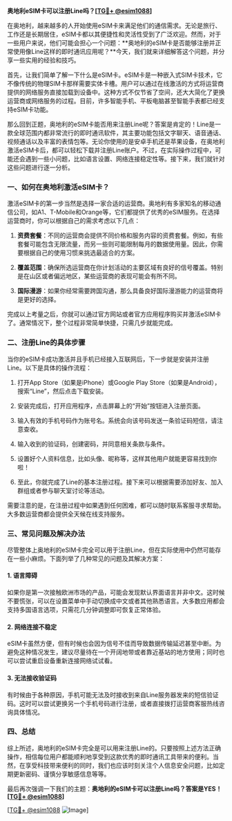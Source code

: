 **奥地利eSIM卡可以注册Line吗？[[TG💪+ @esim1088](https://t.me/s/esim1088)]**

在奥地利，越来越多的人开始使用eSIM卡来满足他们的通信需求。无论是旅行、工作还是长期居住，eSIM卡都以其便捷性和灵活性受到了广泛欢迎。然而，对于一些用户来说，他们可能会担心一个问题：**奥地利的eSIM卡是否能够注册并正常使用像Line这样的即时通讯应用呢？**今天，我们就来详细解答这个问题，并分享一些实用的经验和技巧。

首先，让我们简单了解一下什么是eSIM卡。eSIM卡是一种嵌入式SIM卡技术，它不像传统的物理SIM卡那样需要实体卡槽。用户可以通过在线激活的方式将运营商提供的网络服务直接加载到设备中。这种方式不仅节省了空间，还大大简化了更换运营商或网络服务的过程。目前，许多智能手机、平板电脑甚至智能手表都已经支持eSIM卡功能。

那么回到正题，奥地利的eSIM卡能否用来注册Line呢？答案是肯定的！Line是一款全球范围内都非常流行的即时通讯软件，其主要功能包括文字聊天、语音通话、视频通话以及丰富的表情包等。无论你使用的是安卓手机还是苹果设备，在奥地利激活eSIM卡后，都可以轻松下载并注册Line账户。不过，在实际操作过程中，可能还会遇到一些小问题，比如语言设置、网络连接稳定性等。接下来，我们就针对这些问题进行逐一分析。

### **一、如何在奥地利激活eSIM卡？**

激活eSIM卡的第一步当然是选择一家合适的运营商。奥地利有多家知名的移动通信公司，如A1、T-Mobile和Orange等，它们都提供了优秀的eSIM服务。在选择运营商时，你可以根据自己的需求考虑以下几点：

1. **资费套餐**：不同的运营商会提供不同价格和服务内容的资费套餐。例如，有些套餐可能包含无限流量，而另一些则可能限制每月的数据使用量。因此，你需要根据自己的使用习惯来挑选最适合的方案。
   
2. **覆盖范围**：确保所选运营商在你计划活动的主要区域有良好的信号覆盖。特别是在山区或者偏远地区，某些运营商的表现可能会有所不同。

3. **国际漫游**：如果你经常需要跨国沟通，那么具备良好国际漫游能力的运营商将是更好的选择。

完成以上考量之后，你就可以通过官方网站或者官方应用程序购买并激活eSIM卡了。通常情况下，整个过程非常简单快捷，只需几步就能完成。

### **二、注册Line的具体步骤**

当你的eSIM卡成功激活并且手机已经接入互联网后，下一步就是安装并注册Line。以下是具体的操作流程：

1. 打开App Store（如果是iPhone）或Google Play Store（如果是Android），搜索“Line”，然后点击下载安装。
   
2. 安装完成后，打开应用程序，点击屏幕上的“开始”按钮进入注册页面。

3. 输入有效的手机号码作为账号名。系统会向该号码发送一条验证码短信，请注意查收。

4. 输入收到的验证码，创建密码，并同意相关条款与条件。

5. 设置好个人资料信息，比如头像、昵称等，这样其他用户就能更容易找到你啦！

6. 至此，你就完成了Line的基本注册过程。接下来可以根据需要添加好友、加入群组或者参与聊天室讨论等活动。

需要注意的是，在注册过程中如果遇到任何困难，都可以随时联系客服寻求帮助。大多数运营商都会提供全天候在线支持服务。

### **三、常见问题及解决办法**

尽管整体上奥地利的eSIM卡完全可以用于注册Line，但在实际使用中仍然可能存在一些小麻烦。下面列举了几种常见的问题及其解决方案：

#### 1. **语言障碍**
   如果你是第一次接触欧洲市场的产品，可能会发现默认界面语言并非中文。这时候不要慌张，可以在设置菜单中手动切换成中文或者其他熟悉语言。大多数应用都会支持多国语言选项，只需花几分钟调整即可恢复正常体验。

#### 2. **网络连接不稳定**
   eSIM卡虽然方便，但有时候也会因为信号不佳而导致数据传输延迟甚至中断。为避免这种情况发生，建议尽量待在一个开阔地带或者靠近基站的地方使用；同时也可以尝试重启设备重新连接网络试试看。

#### 3. **无法接收验证码**
   有时候由于各种原因，手机可能无法及时接收到来自Line服务器发来的短信验证码。这时可以尝试更换另一个手机号码进行注册，或者直接拨打运营商客服热线咨询具体情况。

### **四、总结**

综上所述，奥地利的eSIM卡完全是可以用来注册Line的。只要按照上述方法正确操作，相信每位用户都能顺利地享受到这款优秀的即时通讯工具带来的便利。当然，在享受科技带来便利的同时，我们也应该时刻关注个人信息安全问题，比如定期更新密码、谨慎分享敏感信息等等。

最后再次强调一下我们的主题：**奥地利的eSIM卡可以注册Line吗？答案是YES！[[TG💪+ @esim1088](https://t.me/s/esim1088)]**

[[TG💪+ @esim1088](https://t.me/s/esim1088) ![Image](https://i.postimg.cc/4NQfJmqS/Snipaste-2025-05-13-00-14-12.png)]